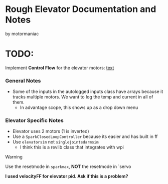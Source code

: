 # Rough Elevator Documentation and Notes
by motormaniac

# TODO:
Implement **Control Flow** for the elevator motors:
[text](https://docs.revrobotics.com/revlib/spark/closed-loop)

### General Notes
- Some of the inputs in the autologged inputs class have arrays because it tracks multiple motors. We want to log the temp and current in all of them.
    - In advantage scope, this shows up as a drop down menu

### Elevator Specific Notes
- Elevator uses 2 motors (1 is inverted)
- Use a `SparkClosedLoopController` because its easier and has built in ff
- Use `elevatorsim` not `singlejointedarmsim`
    - I think this is a revlib class that integrates with wpi


> [!WARNING]
> Use the resetmode in `sparkmax`, **NOT** the resetmode in `servo


**I used velocityFF for elevator pid. Ask if this is a problem?**